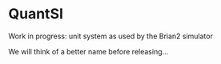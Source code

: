 # QuantSI
Work in progress: unit system as used by the Brian2 simulator

We will think of a better name before releasing…
